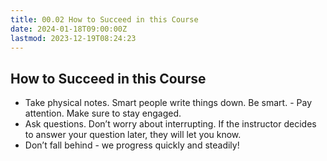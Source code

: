 ```yaml
---
title: 00.02 How to Succeed in this Course
date: 2024-01-18T09:00:00Z
lastmod: 2023-12-19T08:24:23
---
```


## How to Succeed in this Course

- Take physical notes. Smart people write things down. Be smart. - Pay attention. Make sure to stay engaged.
- Ask questions. Don’t worry about interrupting. If the instructor decides to answer your question later, they will let you know.
- Don’t fall behind - we progress quickly and steadily!
